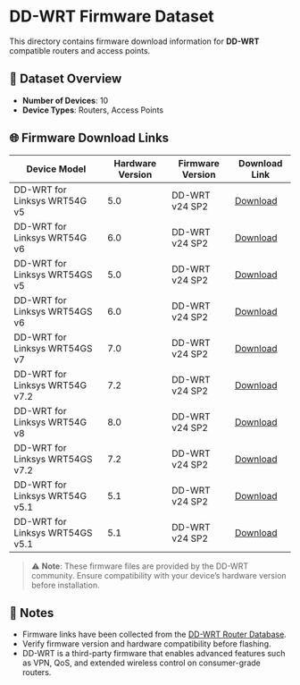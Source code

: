 # DD-WRT Firmware Dataset

This directory contains firmware download information for **DD-WRT** compatible routers and access points.

## 🔢 Dataset Overview

- **Number of Devices**: 10
- **Device Types**: Routers, Access Points

## 🌐 Firmware Download Links

| Device Model                      | Hardware Version | Firmware Version | Download Link |
|----------------------------------|------------------|------------------|---------------|
| DD-WRT for Linksys WRT54G v5     | 5.0              | DD-WRT v24 SP2   | [Download](https://dd-wrt.com/support/router-database/?model=WRT54G_v5) |
| DD-WRT for Linksys WRT54G v6     | 6.0              | DD-WRT v24 SP2   | [Download](https://dd-wrt.com/support/router-database/?model=WRT54G_v6) |
| DD-WRT for Linksys WRT54GS v5    | 5.0              | DD-WRT v24 SP2   | [Download](https://dd-wrt.com/support/router-database/?model=WRT54GS_v5) |
| DD-WRT for Linksys WRT54GS v6    | 6.0              | DD-WRT v24 SP2   | [Download](https://dd-wrt.com/support/router-database/?model=WRT54GS_v6) |
| DD-WRT for Linksys WRT54GS v7    | 7.0              | DD-WRT v24 SP2   | [Download](https://dd-wrt.com/support/router-database/?model=WRT54GS_v7) |
| DD-WRT for Linksys WRT54G v7.2   | 7.2              | DD-WRT v24 SP2   | [Download](https://dd-wrt.com/support/router-database/?model=WRT54G_v7.2) |
| DD-WRT for Linksys WRT54G v8     | 8.0              | DD-WRT v24 SP2   | [Download](https://dd-wrt.com/support/router-database/?model=WRT54G_v8) |
| DD-WRT for Linksys WRT54GS v7.2  | 7.2              | DD-WRT v24 SP2   | [Download](https://dd-wrt.com/support/router-database/?model=WRT54GS_v7.2) |
| DD-WRT for Linksys WRT54G v5.1   | 5.1              | DD-WRT v24 SP2   | [Download](https://dd-wrt.com/support/router-database/?model=WRT54G_v5.1) |
| DD-WRT for Linksys WRT54GS v5.1  | 5.1              | DD-WRT v24 SP2   | [Download](https://dd-wrt.com/support/router-database/?model=WRT54GS_v5.1) |

> ⚠️ **Note**: These firmware files are provided by the DD-WRT community. Ensure compatibility with your device’s hardware version before installation.

## 📝 Notes

- Firmware links have been collected from the [DD-WRT Router Database](https://dd-wrt.com/support/router-database/).
- Verify firmware version and hardware compatibility before flashing.
- DD-WRT is a third-party firmware that enables advanced features such as VPN, QoS, and extended wireless control on consumer-grade routers.

